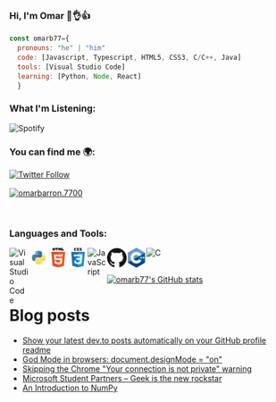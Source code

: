 ### Hi, I'm Omar 👋👌👍

```js
const omarb77={
  pronouns: "he" | "him"
  code: [Javascript, Typescript, HTML5, CSS3, C/C++, Java]
  tools: [Visual Studio Code]
  learning: [Python, Node, React]
  }
```
### What I'm Listening:

![Spotify](https://novatorem-omarb77.vercel.app/api/spotify)



### You can find me 🌍:

[![Twitter Follow](https://img.shields.io/twitter/follow/omarbarron7700?color=1DA1F2&label=%40omarbarron7700&logo=Twitter&style=flat-square)](https://twitter.com/omarbarron7700?ref_src=twsrc%5Etfw)



<a href="https://instagram.com/omarbarron.7700" target="blank"><img align="center" src="https://cdn.jsdelivr.net/npm/simple-icons@3.0.1/icons/instagram.svg" alt="omarbarron.7700" height="30" width="40" /></a>
<a >
</p>

<br />

<h3 align="left">Languages and Tools:</h3>

<img align="left" alt="Visual Studio Code" width="35px" src="https://user-images.githubusercontent.com/674621/71187801-14e60a80-2280-11ea-94c9-e56576f76baf.png"/>

<img align="left" alt="Python" width="35px" src="https://raw.githubusercontent.com/github/explore/80688e429a7d4ef2fca1e82350fe8e3517d3494d/topics/python/python.png" />

<img align="left" alt="HTML5" width="35px" src="https://raw.githubusercontent.com/github/explore/80688e429a7d4ef2fca1e82350fe8e3517d3494d/topics/html/html.png"  />

<img align="left" alt="CSS3" width="35px" src="https://raw.githubusercontent.com/github/explore/80688e429a7d4ef2fca1e82350fe8e3517d3494d/topics/css/css.png"  />

<img align="left" alt="JavaScript" width="35px" src="https://upload.wikimedia.org/wikipedia/commons/thumb/9/99/Unofficial_JavaScript_logo_2.svg/480px-Unofficial_JavaScript_logo_2.svg.png" />

<img align="left" alt="GitHub" width="35px" src="https://raw.githubusercontent.com/github/explore/78df643247d429f6cc873026c0622819ad797942/topics/github/github.png"  />

<img align="left" alt="C++" width="35px" src="https://raw.githubusercontent.com/github/explore/80688e429a7d4ef2fca1e82350fe8e3517d3494d/topics/cpp/cpp.png" />

<img align="left" alt="C" width="35px" src="https://cdn.iconscout.com/icon/free/png-512/c-programming-569564.png" />
<br>
<br />




[![omarb77's GitHub stats](https://github-readme-stats.vercel.app/api?username=omarb77&show_icons=true)](https://github.com/anuraghazra/github-readme-stats)

<!--START_SECTION:activity-->

<!--END_SECTION:activity-->


# Blog posts
<!-- BLOG-POST-LIST:START -->
- [Show your latest dev.to posts automatically on your GitHub profile readme](https://dev.to/gautamkrishnar/show-your-latest-dev-to-posts-automatically-in-your-github-profile-readme-3nk8)
- [God Mode in browsers: document.designMode = "on"](https://dev.to/gautamkrishnar/god-mode-in-browsers-document-designmode-on-2pmo)
- [Skipping the Chrome "Your connection is not private" warning](https://dev.to/gautamkrishnar/quickbits-1-skipping-the-chrome-your-connection-is-not-private-warning-4kp1)
- [Microsoft Student Partners – Geek is the new rockstar](https://dev.to/gautamkrishnar/microsoft-student-partners--geek-is-the-new-rockstar)
- [An Introduction to NumPy](https://dev.to/gautamkrishnar/an-introduction-to-numpy)
<!-- BLOG-POST-LIST:END -->

